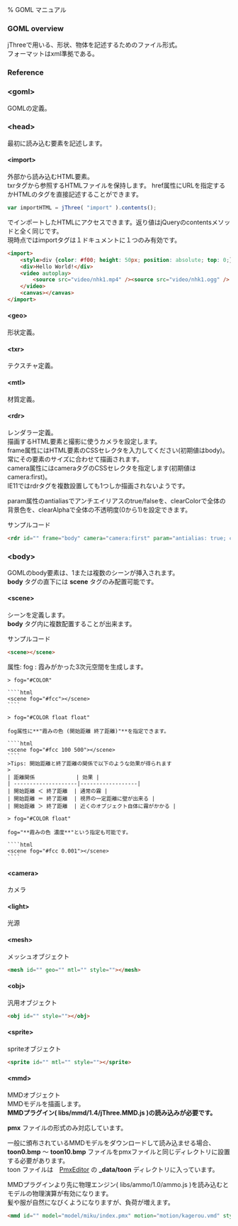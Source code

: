 % GOML マニュアル

### GOML overview
jThreeで用いる、形状、物体を記述するためのファイル形式。  
フォーマットはxml準拠である。

### Reference

### &lt;goml&gt;
GOMLの定義。  

### &lt;head&gt;
最初に読み込む要素を記述します。
		
#### &lt;import&gt;
外部から読み込むHTML要素。  
txrタグから参照するHTMLファイルを保持します。
href属性にURLを指定するかHTMLのタグを直接記述することができます。  
	
````javascript
var importHTML = jThree( "import" ).contents();
````
	
でインポートしたHTMLにアクセスできます。返り値はjQueryのcontentsメソッドと全く同じです。  
現時点ではimportタグは１ドキュメントに１つのみ有効です。  
	
````html
<import>
	<style>div {color: #f00; height: 50px; position: absolute; top: 0;}</style>
	<div>Hello World!</div>
	<video autoplay>
		<source src="video/nhk1.mp4" /><source src="video/nhk1.ogg" />
	</video>
	<canvas></canvas>
</import>
````
	
#### &lt;geo&gt;
形状定義。

#### &lt;txr&gt;
テクスチャ定義。

#### &lt;mtl&gt;
材質定義。

#### &lt;rdr&gt;
レンダラー定義。  
描画するHTML要素と撮影に使うカメラを設定します。  
frame属性にはHTML要素のCSSセレクタを入力してください(初期値はbody)。常にその要素のサイズに合わせて描画されます。  
camera属性にはcameraタグのCSSセレクタを指定します(初期値はcamera:first)。  
IE11ではrdrタグを複数設置しても1つしか描画されないようです。  

param属性のantialiasでアンチエイリアスのtrue/falseを、clearColorで全体の背景色を、clearAlphaで全体の不透明度(0から1)を設定できます。  

サンプルコード

```html
<rdr id="" frame="body" camera="camera:first" param="antialias: true; clearColor: #fff; clearAlpha: 0.5;" />
```

### &lt;body&gt;
GOMLのbody要素は、1または複数のシーンが挿入されます。  
**body** タグの直下には **scene** タグのみ配置可能です。

#### &lt;scene&gt;
シーンを定義します。  
**body** タグ内に複数配置することが出来ます。

サンプルコード

````html
<scene></scene>
````

属性: fog
:    霞みがかった3次元空間を生成します。  
	
	> fog="#COLOR"
	
	````html
	<scene fog="#fcc"></scene>
	````
	
	> fog="#COLOR float float"
	
	fog属性に**"霞みの色 (開始距離 終了距離)"**を指定できます。  
	
	````html
	<scene fog="#fcc 100 500"></scene>
	````
	>Tips: 開始距離と終了距離の関係で以下のような効果が得られます
	>
	| 距離関係             | 効果 |
	| --------------------|------------------|
	| 開始距離 ＜ 終了距離  | 通常の霧 |
	| 開始距離 ＝ 終了距離  | 視界の一定距離に壁が出来る |
	| 開始距離 ＞ 終了距離  | 近くのオブジェクト自体に霧がかかる |
	
	> fog="#COLOR float"
	
	fog="**霞みの色 濃度**"という指定も可能です。  
	
	````html
	<scene fog="#fcc 0.001"></scene>
	````
	
#### &lt;camera&gt;
カメラ


#### &lt;light&gt;
光源


#### &lt;mesh&gt;
メッシュオブジェクト

````html
<mesh id="" geo="" mtl="" style=""></mesh>
````

#### &lt;obj&gt;
汎用オブジェクト

````html
<obj id="" style=""></obj>
````

#### &lt;sprite&gt;
spriteオブジェクト

````html
<sprite id="" mtl="" style=""></sprite>
````

#### &lt;mmd&gt;
MMDオブジェクト  
MMDモデルを描画します。  
**MMDプラグイン( libs/mmd/1.4/jThree.MMD.js )の読み込みが必要です。**  

**pmx** ファイルの形式のみ対応しています。  

一般に頒布されているMMDモデルをダウンロードして読み込ませる場合、 **toon0.bmp** ～ **toon10.bmp** ファイルをpmxファイルと同じディレクトリに設置する必要があります。  
toon ファイルは　[PmxEditor](http://kkhk22.seesaa.net/category/14045227-1.html) の **\_data/toon** ディレクトリに入っています。  

MMDプラグインより先に物理エンジン( libs/ammo/1.0/ammo.js )を読み込むとモデルの物理演算が有効になります。  
髪や服が自然になびくようになりますが、負荷が増えます。　　

````html
<mmd id="" model="model/miku/index.pmx" motion="motion/kagerou.vmd" style=""></mmd>
````

